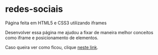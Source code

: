 # redes-sociais
Página feita em HTML5 e CSS3 utilizando iframes

Desenvolver essa página me ajudou a fixar de maneira melhor conceitos como iframe e posicionamento de elementos.

Caso queira ver como ficou, clique <a href=https://benitomiyazato.github.io/redes-sociais target=_blank rel="external">neste link</a>.
